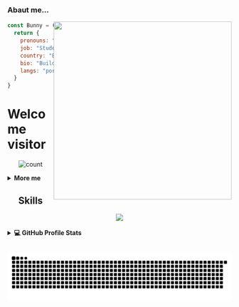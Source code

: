 
### Abaut me...  

<img src="https://count.getloli.com/get/@:BunnyGhost?theme=rule34" align="right" width="400" height="400">

```js
const Bunny = () => {
  return {
    pronouns: "He" | "Him",
    job: "Student / ADM",
    country: "Brazil",
    bio: "Building, breaking, learning, and repeating 🔁",
    langs: "portuguese, english and russian"
  }
}
```


# Welcome visitor 
<p align="center">
  <img src="https://www.icegif.com/wp-content/uploads/2023/12/icegif-224.gif" style="max-width:100%; height:auto;" alt="count">
</p>


<details>
  <summary><b>More me</b></summary>
  <br>
  <table>
    <tr>
      
<td>
  <img src="https://media.tenor.com/WrOlPBLlU9wAAAAM/anime-rikka-finger-spin.gif" alt="profile gif" width="220" height="220"">
</td>
      <td style="padding-left: 15px; vertical-align: top;">
        <strong>🎯 Focus</strong><br>
        <ul>
          <li>Go to college: <strong>Computer Science</strong></li>
          <li>Studying at <strong>University</strong></li>
          <li>At least good with <strong>JavaScript, HTML, CSS, Python, Node.js, Bash</strong></li>
          <li>Learning UI/UX design with <strong>Figma</strong></li>
          <li>Mainly focused on making <strong>WhatsApp Bots</strong></li>
            <li>Tech enthusiast passionate about cybersecurity and good <strong>coffee.</strong></li>
        </ul>
        <a href="https://github.com/BunnyGhost">
          <img src="https://readme-typing-svg.herokuapp.com?font=Fira+Code&pause=1000&color=3A2CF7E1&center=true&vCenter=true&width=435&lines=Follow+me+" alt="Typing SVG">
        </a>
      </td>
    </tr>
  </table>
</details>



  <h2 align="center">Skills </h2>


<p align="center">
  <a href="https://skillicons.dev">
    <img src="https://skillicons.dev/icons?i=html,git,css,js,python" />
  </a>
</p>

<details> 
  <summary><b>💻 GitHub Profile Stats</b></summary>

<div align="center">
  <a href="https://github.com/BunnyGhost">
  <img height="180em" src="https://github-readme-stats.vercel.app/api?username=BunnyGhost&show_icons=true&theme=dracula&include_all_commits=true&count_private=true"/>
  <img height="180em" src="https://github-readme-stats.vercel.app/api/top-langs/?username=BunnyGhost&layout=compact&langs_count=7&theme=dracula"/>
</div>
  <br/>
</details>
   
  ##
 
<div> 
  
  ![Snake animation](https://github.com/BunnyGhost/BunnyGhost/blob/output/github-contribution-grid-snake.svg)
 
</div>

